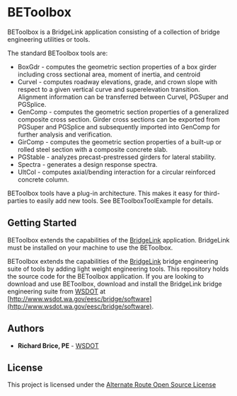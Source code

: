 # BEToolbox

BEToolbox is a BridgeLink application consisting of a collection of bridge engineering utilities or tools. 

The standard BEToolbox tools are:
* BoxGdr - computes the geometric section properties of a box girder including cross sectional area, moment of inertia, and centroid
* Curvel - computes roadway elevations, grade, and crown slope with respect to a given vertical curve and superelevation transition. Alignment information can be transferred between Curvel, PGSuper and PGSplice.
* GenComp - computes the geometric section properties of a generalized composite cross section. Girder cross sections can be exported from PGSuper and PGSplice and subsequently imported into GenComp for further analysis and verification.
* GirComp - computes the geometric section properties of a built-up or rolled steel section with a composite concrete slab.
* PGStable - analyzes precast-prestressed girders for lateral stability.
* Spectra - generates a design response spectra.
* UltCol - computes axial/bending interaction for a circular reinforced concrete column. 

BEToolbox tools have a plug-in architecture. This makes it easy for third-parties to easily add new tools. See BEToolboxToolExample for details.


## Getting Started
BEToolbox extends the capabilities of the [BridgeLink](https://github.com/WSDOT/BridgeLink) application. BridgeLink must be installed on your machine to use the BEToolbox.

BEToolbox extends the capabilities of the [BridgeLink](https://github.com/WSDOT/BridgeLink) bridge engineering suite of tools by adding light weight engineering tools. This repository holds the source code for the BEToolbox application. If you are looking to download and use BEToolbox, download and install the BridgeLink bridge engineering suite from [WSDOT](http://www.wsdot.wa.gov) at [http://www.wsdot.wa.gov/eesc/bridge/software](http://www.wsdot.wa.gov/eesc/bridge/software).


## Authors

* **Richard Brice, PE** - [WSDOT](https://github.com/RickBrice)

## License

This project is licensed under the [Alternate Route Open Source License](http://www.wsdot.wa.gov/eesc/bridge/alternateroute/arosl.htm)
